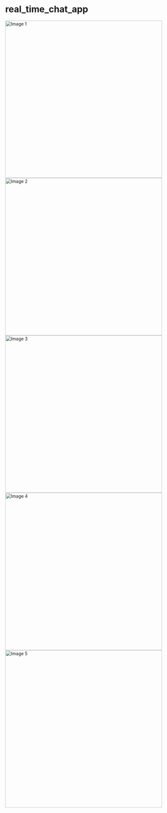 # real_time_chat_app
<img src="https://github.com/user-attachments/assets/eb84b161-bc6a-47fd-b9ca-6b189cc49f97" height="500" alt="Image 1">
<img src="https://github.com/user-attachments/assets/5188286a-477a-49da-9c6a-aa39bf2f0185" height="500" alt="Image 2">
<img src="https://github.com/user-attachments/assets/102d5747-87ea-4b6c-9815-8286303ec0cf" height="500" alt="Image 3">
<img src="https://github.com/user-attachments/assets/dd146925-50ae-4128-b3c3-d21d719d4582" height="500" alt="Image 4">
<img src="https://github.com/user-attachments/assets/3c46e6af-eb64-4c5c-b6ae-5553d5e97f31" height="500" alt="Image 5">

